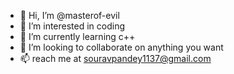 - 👋 Hi, I’m @masterof-evil
- 👀 I’m interested in coding
- 🌱 I’m currently learning c++
- 💞️ I’m looking to collaborate on anything you want
- 📫  reach me at souravpandey1137@gmail.com 

<!---
masterof-evil/masterof-evil is a ✨ special ✨ repository because its `README.md` (this file) appears on your GitHub profile.
You can click the Preview link to take a look at your changes.
--->
